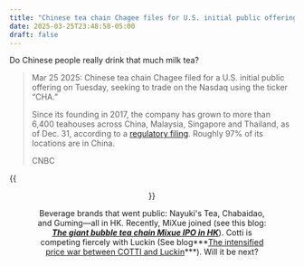 ```yaml
---
title: "Chinese tea chain Chagee files for U.S. initial public offering"
date: 2025-03-25T23:48:58-05:00
draft: false
---
```


Do Chinese people really drink that much milk tea?

> Mar 25 2025: Chinese tea chain Chagee filed for a U.S. initial public offering on Tuesday, seeking to trade on the Nasdaq using the ticker “CHA.”
>
> Since its founding in 2017, the company has grown to more than 6,400 teahouses across China, Malaysia, Singapore and Thailand, as of Dec. 31, according to a [regulatory filing](https://www.sec.gov/Archives/edgar/data/2013649/000110465925027648/tm246985-23_f1.htm). Roughly 97% of its locations are in China.
>
> CNBC

{{<figure align="center" src="/wine/chagee_tea.jpeg" caption="Chagee in Shanghai—yes it's everywhere, almost like Starbucks." width="100%">}}

Beverage brands that went public: Nayuki's Tea, Chabaidao, and Guming—all in HK. Recently, MiXue joined (see this blog: ***[The giant bubble tea chain Mixue IPO in HK](/posts/mixues_ipo/)***). Cotti is competing fiercely with Luckin (See  blog***[The intensified price war between COTTI and Luckin](/posts/between_cotti_and_luckin/)***). Will it be next?
